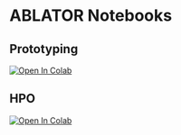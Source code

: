 # ABLATOR Notebooks

## Prototyping

<a target="_blank" href="https://colab.research.google.com/github/fostiropoulos/ablator-tutorials/blob/6d79f47703b05f99655a717662f717d238f5dbfc/notebooks/Prototyping.ipynb">
  <img src="https://colab.research.google.com/assets/colab-badge.svg" alt="Open In Colab"/>
</a>

## HPO

<a target="_blank" href="https://colab.research.google.com/github/fostiropoulos/ablator-tutorials/blob/6d79f47703b05f99655a717662f717d238f5dbfc/notebooks/HPO.ipynb">
  <img src="https://colab.research.google.com/assets/colab-badge.svg" alt="Open In Colab"/>
</a>
